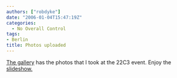 ```yaml
---
authors: ["robdyke"]
date: "2006-01-04T15:47:19Z"
categories:
  - No Overall Control
tags:
- Berlin
title: Photos uploaded
---
```

[The gallery](http://www.robdyke.com/gallery2/main.php?g2_view=core.ShowItem&#38;g2_navId=x84f9118c) has the photos that I took at the 22C3 event. Enjoy the [slideshow.](http://www.robdyke.com/gallery2/main.php?g2_view=slideshow.Slideshow&#38;g2_itemId=10)
